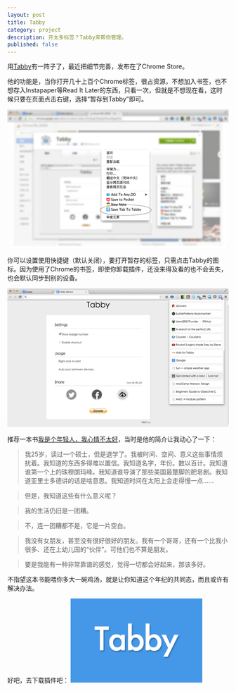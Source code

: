 ```yaml
---
layout: post
title: Tabby
category: project
description: 开太多标签？Tabby来帮你管理。
published: false
---
```


用[Tabby][Tabby]有一阵子了，最近把细节完善，发布在了Chrome Store。

他的功能是，当你打开几十上百个Chrome标签，很占资源，不想加入书签，也不想存入Instapaper等Read It Later的东西，只看一次，但就是不想现在看，这时候只要在页面点击右键，选择“暂存到Tabby”即可。

<a href="https://chrome.google.com/webstore/detail/tabby/pifnjkdglcfkfpdjdolfacpfdlgpdkhp" title="Tabby" target="_blank"><img src="/images/other/Tabby-pro1.png" alt="Tabby"></a>

你可以设置使用快捷键（默认关闭），要打开暂存的标签，只需点击Tabby的图标。因为使用了Chrome的书签，即使你卸载插件，还没来得及看的也不会丢失，也会默认同步到别的设备。

<a href="https://chrome.google.com/webstore/detail/tabby/pifnjkdglcfkfpdjdolfacpfdlgpdkhp" title="Tabby" target="_blank"><img src="/images/other/Tabby-pro2.png" alt="Tabby" ></a>

推荐一本书[我是个年轻人，我心情不太好][young]，当时是他的简介让我动心了一下：

>我25岁，读过一个硕士，但是退学了。我被时间、空间、意义这些事情烦扰着。我知道的东西多得难以置信。我知道名字，年份。数以百计。我知道谁第一个上的珠穆朗玛峰。我知道谁导演了那些美国最蹩脚的肥皂剧。我知道亚里士多德讲的话是啥意思。我知道时间在太阳上会走得慢一点……

>但是，我知道这些有什么意义呢？

>我的生活仍旧是一团糟。

>不，连一团糟都不是，它是一片空白。

>我没有女朋友，甚至没有很好很好的朋友。我有一个哥哥，还有一个比我小很多、还在上幼儿园的“伙伴”。可他们也不算是朋友。

>要是我能有一种非常靠谱的感觉，觉得一切都会好起来，那该多好。

不指望这本书能喂你多大一碗鸡汤，就是让你知道这个年纪的共同态，而且或许有解决办法。

好吧，去下载插件吧：
<a href="https://chrome.google.com/webstore/detail/tabby/pifnjkdglcfkfpdjdolfacpfdlgpdkhp" title="Tabby" target="_blank"><img src="/images/other/Tabby-440.png" alt="Tabby" width="300"></a>

[BeiYuu]:    http://beiyuu.com  "BeiYuu"
[Tabby]:    https://chrome.google.com/webstore/detail/tabby/pifnjkdglcfkfpdjdolfacpfdlgpdkhp "Tabby"
[young]:    http://read.douban.com/ebook/709141/?referral_code=e6acsgl3 "我是个年轻人，我心情不太好"

